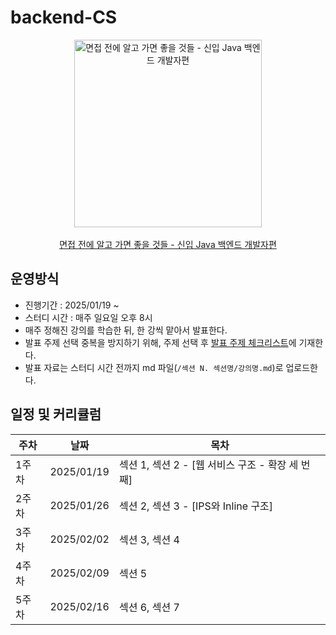 # backend-CS
<div align="center">
  <img src="https://github.com/user-attachments/assets/d8bf09ac-11a1-4672-b204-0498d9aa31c5" width="300" alt="면접 전에 알고 가면 좋을 것들 - 신입 Java 백엔드 개발자편">
  <br><br>
  <a href="https://www.inflearn.com/course/%EB%A9%B4%EC%A0%91-%EC%8B%A0%EC%9E%85-java-%EB%B0%B1%EC%95%A4%EB%93%9C-%EA%B0%9C%EB%B0%9C%EC%9E%90#curriculum">
    면접 전에 알고 가면 좋을 것들 - 신입 Java 백엔드 개발자편
  </a>
</div>


## 운영방식
- 진행기간 : 2025/01/19 ~
- 스터디 시간 : 매주 일요일 오후 8시
- 매주 정해진 강의를 학습한 뒤, 한 강씩 맡아서 발표한다.
- 발표 주제 선택 중복을 방지하기 위해, 주제 선택 후 [발표 주제 체크리스트](https://github.com/Book-Quest/backend-CS/issues/1)에 기재한다.
- 발표 자료는 스터디 시간 전까지 md 파일(`/섹션 N. 섹션명/강의명.md`)로 업로드한다.

## 일정 및 커리큘럼
|주차| 날짜 | 목차 |
|---|-----|-----|
|1주차| 2025/01/19|섹션 1, 섹션 2 - [웹 서비스 구조 - 확장 세 번째]|
|2주차| 2025/01/26|섹션 2, 섹션 3 - [IPS와 Inline 구조]|
|3주차| 2025/02/02|섹션 3, 섹션 4|
|4주차| 2025/02/09|섹션 5|
|5주차| 2025/02/16|섹션 6, 섹션 7|
